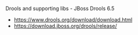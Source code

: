 Drools and supporting libs - JBoss Drools 6.5 
* https://www.drools.org/download/download.html
* https://download.jboss.org/drools/release/